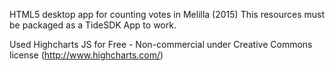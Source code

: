 HTML5 desktop app for counting votes in Melilla (2015)
This resources must be packaged as a TideSDK App to work.

Used Highcharts JS for Free - Non-commercial under Creative Commons license (http://www.highcharts.com/)
